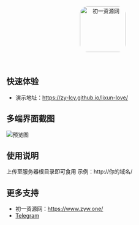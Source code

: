 <p align="center">
  <a href="https://www.zyw.one/">
    <img src="https://ys.zyw.one/lixun/img/logo.png" width="120" height="120" style="border-radius: 20px;" alt="初一资源网">
  </a>
</p>

<br>


## 快速体验
- 演示地址：https://zy-lcy.github.io/lixun-love/

## 多端界面截图
<img src="https://github.com/ALACG/Zy_Lcy-lixun-love/blob/main/%E5%A4%9A%E7%AB%AF%E7%95%8C%E9%9D%A2%E6%88%AA%E5%9B%BE.png" alt="预览图">

## 使用说明
上传至服务器根目录即可食用
示例：http://你的域名/

## 更多支持
- 初一资源网：https://www.zyw.one/
- [Telegram](https://t.me/Zy_Lcy)
